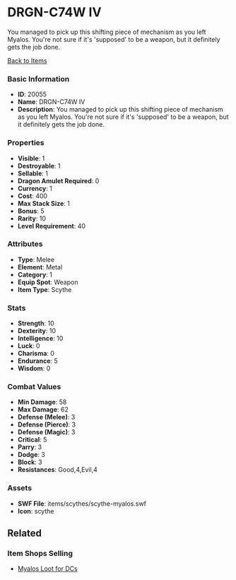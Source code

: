 # DRGN-C74W IV

You managed to pick up this shifting piece of mechanism as you left Myalos. You're not sure if it's 'supposed' to be a weapon, but it definitely gets the job done.

[Back to Items](../items.md)

### Basic Information

- **ID**: 20055
- **Name**: DRGN-C74W IV
- **Description**: You managed to pick up this shifting piece of mechanism as you left Myalos. You&#039;re not sure if it&#039;s &#039;supposed&#039; to be a weapon, but it definitely gets the job done.

### Properties

- **Visible**: 1
- **Destroyable**: 1
- **Sellable**: 1
- **Dragon Amulet Required**: 0
- **Currency**: 1
- **Cost**: 400
- **Max Stack Size**: 1
- **Bonus**: 5
- **Rarity**: 10
- **Level Requirement**: 40

### Attributes

- **Type**: Melee
- **Element**: Metal
- **Category**: 1
- **Equip Spot**: Weapon
- **Item Type**: Scythe

### Stats

- **Strength**: 10
- **Dexterity**: 10
- **Intelligence**: 10
- **Luck**: 0
- **Charisma**: 0
- **Endurance**: 5
- **Wisdom**: 0

### Combat Values

- **Min Damage**: 58
- **Max Damage**: 62
- **Defense (Melee)**: 3
- **Defense (Pierce)**: 3
- **Defense (Magic)**: 3
- **Critical**: 5
- **Parry**: 3
- **Dodge**: 3
- **Block**: 3
- **Resistances**: Good,4,Evil,4

### Assets

- **SWF File**: items/scythes/scythe-myalos.swf
- **Icon**: scythe

## Related

### Item Shops Selling

- [Myalos Loot for DCs](../item-shops/685-myalos-loot-for-dcs.md)

